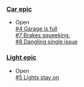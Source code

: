 ### [Car epic](https://github.com/sfarsai/hello-world/issues/6)   
* Open   
[#4 Garage is full](https://github.com/sfarsai/hello-world/issues/4)   
[#7 Brakes squeeking.](https://github.com/sfarsai/hello-world/issues/7)   
[#8 Dangling single issue](https://github.com/sfarsai/hello-world/issues/8)   
### [Light epic](https://github.com/sfarsai/hello-world/issues/2)   
* Open   
[#5 Lights stay on](https://github.com/sfarsai/hello-world/issues/5)   

